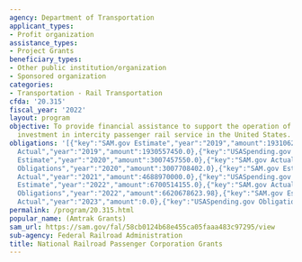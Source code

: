 ```yaml
---
agency: Department of Transportation
applicant_types:
- Profit organization
assistance_types:
- Project Grants
beneficiary_types:
- Other public institution/organization
- Sponsored organization
categories:
- Transportation - Rail Transportation
cfda: '20.315'
fiscal_year: '2022'
layout: program
objective: To provide financial assistance to support the operation of and capital
  investment in intercity passenger rail service in the United States.
obligations: '[{"key":"SAM.gov Estimate","year":"2019","amount":1931062000.0},{"key":"SAM.gov
  Actual","year":"2019","amount":1930557450.0},{"key":"USASpending.gov Obligations","year":"2019","amount":1930557450.0},{"key":"SAM.gov
  Estimate","year":"2020","amount":3007457550.0},{"key":"SAM.gov Actual","year":"2020","amount":3007708401.0},{"key":"USASpending.gov
  Obligations","year":"2020","amount":3007708402.0},{"key":"SAM.gov Estimate","year":"2021","amount":4678970000.0},{"key":"SAM.gov
  Actual","year":"2021","amount":4688970000.0},{"key":"USASpending.gov Obligations","year":"2021","amount":4688893274.38},{"key":"SAM.gov
  Estimate","year":"2022","amount":6700514155.0},{"key":"SAM.gov Actual","year":"2022","amount":6625714145.0},{"key":"USASpending.gov
  Obligations","year":"2022","amount":6620678623.98},{"key":"SAM.gov Estimate","year":"2023","amount":6770735000.0},{"key":"SAM.gov
  Actual","year":"2023","amount":0.0},{"key":"USASpending.gov Obligations","year":"2023","amount":6770735091.0}]'
permalink: /program/20.315.html
popular_name: (Amtrak Grants)
sam_url: https://sam.gov/fal/58cb0124b68e455ca05faaa483c97295/view
sub-agency: Federal Railroad Administration
title: National Railroad Passenger Corporation Grants
---
```

